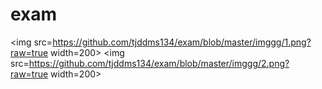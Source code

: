 # exam

<img src=https://github.com/tjddms134/exam/blob/master/imggg/1.png?raw=true width=200>
<img src=https://github.com/tjddms134/exam/blob/master/imggg/2.png?raw=true width=200>
